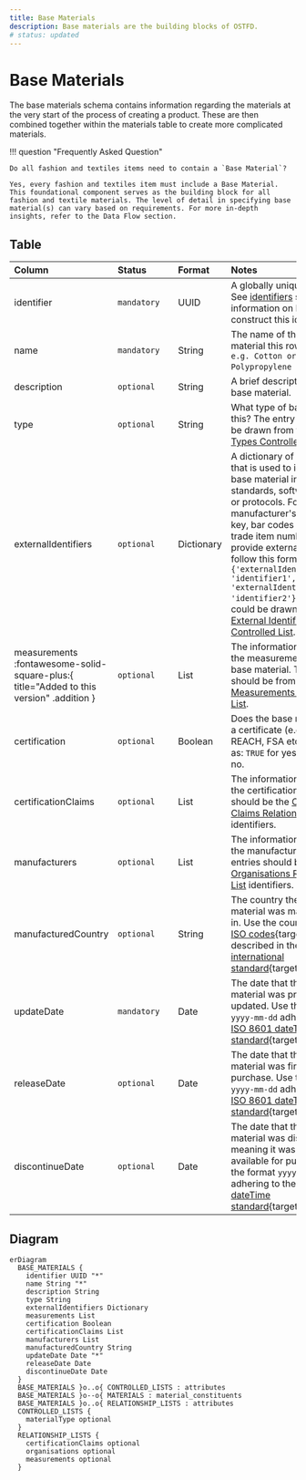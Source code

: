 ```yaml
---
title: Base Materials
description: Base materials are the building blocks of OSTFD.
# status: updated
---
```


# Base Materials

The base materials schema contains information regarding the materials at the very start of the process of creating a product. These are then combined together within the materials table to create more complicated materials.

!!! question "Frequently Asked Question"

    Do all fashion and textiles items need to contain a `Base Material`?

    Yes, every fashion and textiles item must include a Base Material. This foundational component serves as the building block for all fashion and textile materials. The level of detail in specifying base material(s) can vary based on requirements. For more in-depth insights, refer to the Data Flow section.

## Table
|Column|<div style="width:90px">Status</div>|Format|Notes|
|:-|:-|:-|:-|
|identifier|`mandatory`|UUID|A globally unique identifier. See [identifiers](../identifiers/index.md) section for information on how to construct this identifier.|
|name|`mandatory`|String|The name of the base material this row relates to. `e.g. Cotton or Polypropylene or Wool`.|
|description|`optional`|String|A brief description of this base material.|
|type|`optional`|String|What type of base material is this? The entry here should be drawn from the [Material Types Controlled List](../controlled-lists/material-types.md).|
|externalIdentifiers|`optional`|Dictionary|A dictionary of identifiers that is used to identify the base material in other data standards, software systems or protocols. For example: manufacturer's own primary key, bar codes or global trade item number (gtin). To provide external identifiers follow this format. `{'externalIdentifierName1': 'identifier1', 'externalIdentifierName2': 'identifier2'}`. The entries could be drawn from the [External Identifiers Controlled List](../controlled-lists/external-identifiers.md).|
|measurements :fontawesome-solid-square-plus:{ title="Added to this version" .addition }|`optional`|List|The information regarding the measurements of the base material. The entries should be from the [Measurements Relationship List](../relationship-lists/measurements.md).|
|certification|`optional`|Boolean|Does the base material have a certificate (e.g. FSC, REACH, FSA etc.)? Answer as: `TRUE` for yes and `FALSE` for no.|
|certificationClaims|`optional`|List|The information regarding the certification. The entries should be the [Certification Claims Relationship List](../relationship-lists/certification-claims.md) identifiers.|
|manufacturers|`optional`|List|The information regarding the manufacturer(s). The entries should be the [Organisations Relationship List](../relationship-lists/organisations.md) identifiers.|
|manufacturedCountry|`optional`|String|The country the base material was manufactured in. Use the country numeric [ISO codes](https://www.iso.org/obp/ui/#search){target=_blank} as described in the [ISO 3166 international standard](https://www.iso.org/iso-3166-country-codes.html){target=_blank}.|
|updateDate|`mandatory`|Date|The date that the base material was provided/last updated. Use the format `yyyy-mm-dd` adhering to the [ISO 8601 dateTime standard](https://www.iso.org/iso-8601-date-and-time-format.html){target=_blank}.|
|releaseDate|`optional`|Date|The date that the base material was first listed for purchase. Use the format `yyyy-mm-dd` adhering to the [ISO 8601 dateTime standard](https://www.iso.org/iso-8601-date-and-time-format.html){target=_blank}.|
|discontinueDate|`optional`|Date|The date that the base material was discontinued, meaning it was no longer available for purchase. Use the format `yyyy-mm-dd` adhering to the [ISO 8601 dateTime standard](https://www.iso.org/iso-8601-date-and-time-format.html){target=_blank}.|

## Diagram

``` mermaid
erDiagram
  BASE_MATERIALS {
    identifier UUID "*"
    name String "*"
    description String
    type String
    externalIdentifiers Dictionary
    measurements List
    certification Boolean
    certificationClaims List
    manufacturers List
    manufacturedCountry String
    updateDate Date "*"
    releaseDate Date
    discontinueDate Date
  }
  BASE_MATERIALS }o..o{ CONTROLLED_LISTS : attributes
  BASE_MATERIALS }o--o{ MATERIALS : material_constituents
  BASE_MATERIALS }o..o{ RELATIONSHIP_LISTS : attributes
  CONTROLLED_LISTS {
    materialType optional
  }
  RELATIONSHIP_LISTS {
    certificationClaims optional
    organisations optional
    measurements optional
  }
```